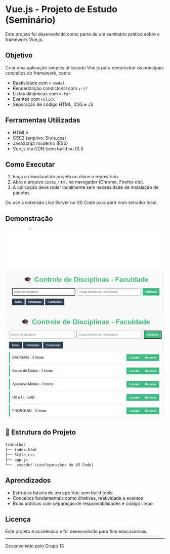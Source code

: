 
# Vue.js - Projeto de Estudo (Seminário)

Este projeto foi desenvolvido como parte de um seminário prático sobre o framework Vue.js.

## Objetivo

Criar uma aplicação simples utilizando Vue.js para demonstrar os principais conceitos do framework, como:

- Reatividade com `v-model`
- Renderização condicional com `v-if`
- Listas dinâmicas com `v-for`
- Eventos com `@click`
- Separação de código HTML, CSS e JS

## Ferramentas Utilizadas

- HTML5
- CSS3 (arquivo: Style.css)
- JavaScript moderno (ES6)
- Vue.js via CDN (sem build ou CLI)

## Como Executar

1. Faça o download do projeto ou clone o repositório.
2. Abra o arquivo `index.html` no navegador (Chrome, Firefox etc).
3. A aplicação deve rodar localmente sem necessidade de instalação de pacotes.

Ou use a extensão Live Server no VS Code para abrir com servidor local.

## Demonstração
![Tela Inicial](print1.png)
![Interação da Aplicação](print2.png)

## 📂 Estrutura do Projeto

```
trabalho/
├── index.html
├── Style.css
├── app.js
└── .vscode/ (configurações do VS Code)
```

## Aprendizados

- Estrutura básica de um app Vue sem build tools
- Conceitos fundamentais como diretivas, reatividade e eventos
- Boas práticas com separação de responsabilidades e código limpo

## Licença

Este projeto é acadêmico e foi desenvolvido para fins educacionais.

---

Desenvolvido pelo Grupo 13
